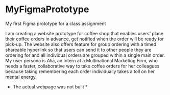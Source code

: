 # MyFigmaPrototype
My first Figma prototype for a class assignment

I am creating a website prototype for coffee shop that enables users’ place their coffee orders in advance, get notified when the order will be ready for pick-up. The website also offers feature for group ordering with a timed shareable hyperlink so that users can send it to other people they are ordering for and all individual orders are grouped within a single main order.
My user persona is Alia, an Intern at a Multinational Marketing Firm, who needs a faster, collaborative way to take coffee orders for her colleagues because taking remembering each order individually takes a toll on her mental energy.

*  The actual webpage was not built *
